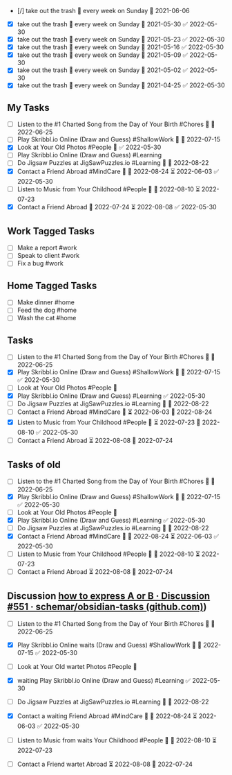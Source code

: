 

- [/] take out the trash 🔁 every week on Sunday 📅 2021-06-06
- [x] take out the trash 🔁 every week on Sunday 📅 2021-05-30 ✅ 2022-05-30
- [x] take out the trash 🔁 every week on Sunday 📅 2021-05-23 ✅ 2022-05-30
- [x] take out the trash 🔁 every week on Sunday 📅 2021-05-16 ✅ 2022-05-30
- [x] take out the trash 🔁 every week on Sunday 📅 2021-05-09 ✅ 2022-05-30
- [x] take out the trash 🔁 every week on Sunday 📅 2021-05-02 ✅ 2022-05-30
- [x] take out the trash 🔁 every week on Sunday 📅 2021-04-25 ✅ 2022-05-30

## My Tasks
- [ ] Listen to the #1 Charted Song from the Day of Your Birth #Chores 🔼 📅 2022-06-25
- [ ] Play Skribbl.io Online (Draw and Guess) #ShallowWork 🔼 📅 2022-07-15
- [x] Look at Your Old Photos #People 🔼 ✅ 2022-05-30
- [ ] Play Skribbl.io Online (Draw and Guess) #Learning
- [ ] Do Jigsaw Puzzles at JigSawPuzzles.io #Learning 🔼 📅 2022-08-22
- [x] Contact a Friend Abroad #MindCare 🔽 🛫 2022-08-24 ⏳ 2022-06-03 ✅ 2022-05-30
- [ ] Listen to Music from Your Childhood #People 🔽 📅 2022-08-10 ⏳ 2022-07-23
- [x] Contact a Friend Abroad 🛫 2022-07-24 ⏳ 2022-08-08 ✅ 2022-05-30

## Work Tagged Tasks
- [ ] Make a report #work
- [ ] Speak to client #work 
- [ ] Fix a bug #work 

## Home Tagged Tasks

- [ ] Make dinner #home
- [ ] Feed the dog #home 
- [ ] Wash the cat #home 

## Tasks
- [ ] Listen to the #1 Charted Song from the Day of Your Birth #Chores 🔼 📅 2022-06-25
- [x] Play Skribbl.io Online (Draw and Guess) #ShallowWork 🔼 📅 2022-07-15 ✅ 2022-05-30
- [ ] Look at Your Old Photos #People 🔼
- [x] Play Skribbl.io Online (Draw and Guess) #Learning ✅ 2022-05-30
- [ ] Do Jigsaw Puzzles at JigSawPuzzles.io #Learning 🔼 📅 2022-08-22
- [ ] Contact a Friend Abroad #MindCare 🔽 ⏳ 2022-06-03 🛫 2022-08-24
- [x] Listen to Music from Your Childhood #People 🔽 ⏳ 2022-07-23 📅 2022-08-10 ✅ 2022-05-30
- [ ] Contact a Friend Abroad ⏳ 2022-08-08 🛫 2022-07-24

## Tasks of old
- [ ] Listen to the #1 Charted Song from the Day of Your Birth #Chores 🔼 📅 2022-06-25
- [x] Play Skribbl.io Online (Draw and Guess) #ShallowWork 🔼 📅 2022-07-15 ✅ 2022-05-30
- [ ] Look at Your Old Photos #People 🔼
- [x] Play Skribbl.io Online (Draw and Guess) #Learning ✅ 2022-05-30
- [ ] Do Jigsaw Puzzles at JigSawPuzzles.io #Learning 🔼 📅 2022-08-22
- [x] Contact a Friend Abroad #MindCare 🔽 🛫 2022-08-24 ⏳ 2022-06-03 ✅ 2022-05-30
- [ ] Listen to Music from Your Childhood #People 🔽 📅 2022-08-10 ⏳ 2022-07-23
- [ ] Contact a Friend Abroad ⏳ 2022-08-08 🛫 2022-07-24

## Discussion [how to express A or B · Discussion #551 · schemar/obsidian-tasks (github.com)](https://github.com/schemar/obsidian-tasks/discussions/551))

- [ ] Listen to the #1 Charted Song from the Day of Your Birth #Chores 🔼 📅 2022-06-25
- [x] Play Skribbl.io Online waits (Draw and Guess) #ShallowWork 🔼 📅 2022-07-15 ✅ 2022-05-30
- [ ] Look at Your Old wartet Photos #People 🔼
- [x] waiting Play Skribbl.io Online (Draw and Guess) #Learning ✅ 2022-05-30
- [ ] Do Jigsaw Puzzles at JigSawPuzzles.io #Learning 🔼 📅 2022-08-22
- [x] Contact a waiting Friend Abroad #MindCare 🔽 🛫 2022-08-24 ⏳ 2022-06-03 ✅ 2022-05-30
- [ ] Listen to Music from waits Your Childhood #People 🔽 📅 2022-08-10 ⏳ 2022-07-23
- [ ] Contact a Friend wartet Abroad ⏳ 2022-08-08 🛫 2022-07-24

